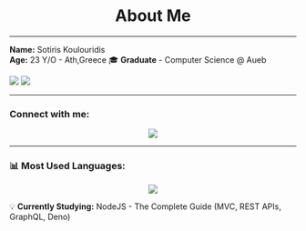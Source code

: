 <h1 align="center">About Me </h1>

---

**Name:** Sotiris Koulouridis  
**Age:** 23 Y/O - Ath,Greece 
🎓 **Graduate** - Computer Science @ Aueb

<span>
  <img src="https://img.shields.io/badge/AUEB-grey?style=for-the-badge" />
  <img src="https://img.shields.io/badge/computer--science-red?style=for-the-badge" />
</span>

---
### Connect with me:
<p align="center">
  <a href="https://www.linkedin.com/in/sotiriskoulouridis-2129a9334" target="_blank">
    <img src="https://img.shields.io/badge/-LinkedIn-blue?style=for-the-badge&logo=linkedin" />
  </a>
</p>


---

### 📊 Most Used Languages:

<p align="center">
  <img src="https://github-readme-stats.vercel.app/api/top-langs/?username=koulsotiris&langs_count=8&layout=compact&theme=dark&hide=Jupyter%20Notebook" />
</p>


💡 **Currently Studying:**  NodeJS - The Complete Guide (MVC, REST APIs, GraphQL, Deno)
  

